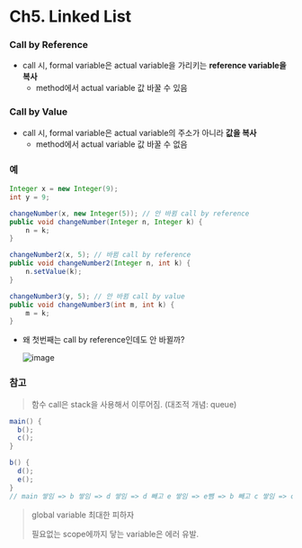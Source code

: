 # Ch5. Linked List 

### Call by Reference

- call 시, formal variable은 actual variable을 가리키는 **reference variable을 복사**
  - method에서 actual variable 값 바꿀 수 있음

### Call by Value

- call 시, formal variable은 actual variable의 주소가 아니라 **값을 복사**
  - method에서 actual variable 값 바꿀 수 없음



### 예

```java
Integer x = new Integer(9);
int y = 9;

changeNumber(x, new Integer(5)); // 안 바뀜 call by reference
public void changeNumber(Integer n, Integer k) {
	n = k;
}

changeNumber2(x, 5); // 바뀜 call by reference
public void changeNumber2(Integer n, int k) {
	n.setValue(k);
}

changeNumber3(y, 5); // 안 바뀜 call by value
public void changeNumber3(int m, int k) {
  	m = k;
}
```

- 왜 첫번째는 call by reference인데도 안 바뀔까?

  ![image](https://user-images.githubusercontent.com/17509651/38651635-4b864d9e-3e3d-11e8-8e41-ed8243b83d7f.png)





### 참고

> 함수 call은 stack을 사용해서 이루어짐. (대조적 개념: queue)

```java
main() {
  b();
  c();
}

b() {
  d();
  e();
}
// main 쌓임 => b 쌓임 => d 쌓임 => d 빼고 e 쌓임 => e뺌 => b 빼고 c 쌓임 => c빼고 main 종료
```

>global variable 최대한 피하자
>
>필요없는 scope에까지 닿는 variable은 에러 유발.

